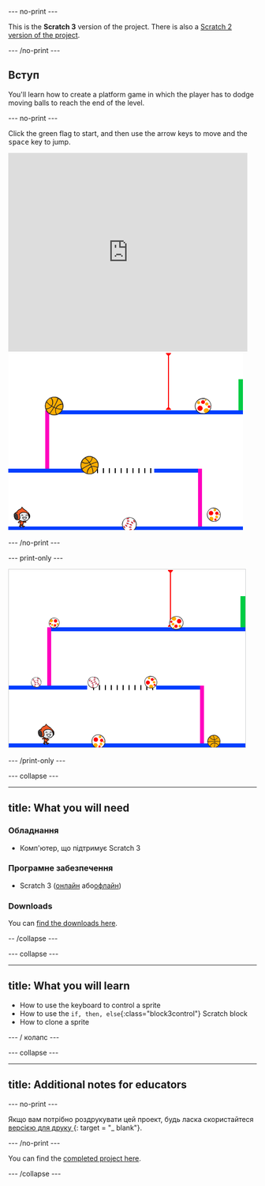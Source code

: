 \--- no-print \---

This is the **Scratch 3** version of the project. There is also a [Scratch 2 version of the project](https://projects.raspberrypi.org/en/projects/dodgeball-scratch2).

\--- /no-print \---

## Вступ

You'll learn how to create a platform game in which the player has to dodge moving balls to reach the end of the level.

\--- no-print \---

Click the green flag to start, and then use the arrow keys to move and the <kbd>space</kbd> key to jump.

<div class="scratch-preview">
  <iframe allowtransparency="true" width="485" height="402" src="https://scratch.mit.edu/projects/embed/251809924/?autostart=false" frameborder="0" scrolling="no"></iframe>
  <img src="images/dodge-final.png">
</div>

\--- /no-print \---

\--- print-only \---

![dodgeball game being played](images/dodgeball-showcase.png)

\--- /print-only \---

\--- collapse \---

* * *

## title: What you will need

### Обладнання

+ Комп'ютер, що підтримує Scratch 3

### Програмне забезпечення

+ Scratch 3 ([онлайн](https://scratch.mit.edu/projects/editor/) або[офлайн](https://scratch.mit.edu/download/))

### Downloads

You can [find the downloads here](http://rpf.io/p/en/dodgeball-go).

-- /collapse \---

\--- collapse \---

* * *

## title: What you will learn

+ How to use the keyboard to control a sprite
+ How to use the `if, then, else`{:class="block3control"} Scratch block
+ How to clone a sprite

\--- / колапс \---

\--- collapse \---

* * *

## title: Additional notes for educators

\--- no-print \---

Якщо вам потрібно роздрукувати цей проект, будь ласка скористайтеся [ версією для друку ](https://projects.raspberrypi.org/en/projects/dodgeball/print) {: target = "_ blank"}.

\--- /no-print \---

You can find the [completed project here](http://rpf.io/p/en/dodgeball-get).

\--- /collapse \---